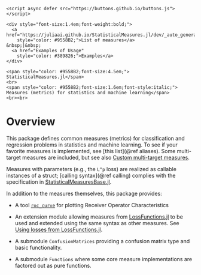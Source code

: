 ```@raw html
<script async defer src="https://buttons.github.io/buttons.js"></script>

<div style="font-size:1.4em;font-weight:bold;">
  <a href="https://juliaai.github.io/StatisticalMeasures.jl/dev/_auto_generated_list_of_measures.html#aliases"
    style="color: #9558B2;">List of measures</a>           &nbsp;|&nbsp;
  <a href="Examples of Usage"
    style="color: #389826;">Examples</a>
</div>

<span style="color: #9558B2;font-size:4.5em;">
StatisticalMeasures.jl</span>
<br>
<span style="color: #9558B2;font-size:1.6em;font-style:italic;">
Measures (metrics) for statistics and machine learning</span>
<br><br>
```

# Overview

This package defines common measures (metrics) for classification and regression problems
in statistics and machine learning. To see if your favorite measures is implemented, see
[this list](@ref aliases). Some multi-target measures are included, but see also [Custom
multi-target measures](@ref).

Measures with parameters (e.g., the ``L^p`` loss) are realized as callable instances of a
struct; [calling syntax](@ref calling) complies with the specification in
[StatisticalMeasuresBase.jl](https://juliaai.github.io/StatisticalMeasuresBase.jl/dev/).


In addition to the measures themselves, this package provides:

- A tool [`roc_curve`](@ref) for plotting Receiver Operator Characteristics

- An extension module allowing measures from
  [LossFunctions.jl](https://github.com/JuliaML/LossFunctions.jl) to be used and extended
  using the same syntax as other measures. See [Using losses from LossFunctions.jl](@ref).

- A submodule `ConfusionMatrices` providing a confusion matrix type and basic
  functionality.

- A submodule `Functions` where some core measure implementations are factored out as
  pure functions.
  
